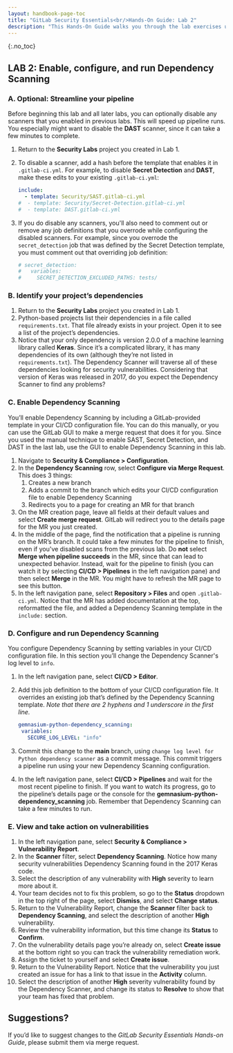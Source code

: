 ```yaml
---
layout: handbook-page-toc
title: "GitLab Security Essentials<br/>Hands-On Guide: Lab 2"
description: "This Hands-On Guide walks you through the lab exercises used in the GitLab Security Essentials course."
---
```

{:.no_toc}

## LAB 2: Enable, configure, and run Dependency Scanning

### A. Optional: Streamline your pipeline

Before beginning this lab and all later labs, you can optionally disable any scanners that you enabled in previous labs. This will speed up pipeline runs. You especially might want to disable the **DAST** scanner, since it can take a few minutes to complete. 

1. Return to the **Security Labs** project you created in Lab 1.
1. To disable a scanner, add a hash before the template that enables it in `.gitlab-ci.yml`. For example, to disable **Secret Detection** and **DAST**, make these edits to your existing `.gitlab-ci.yml`:

   ```yml
   include:
     - template: Security/SAST.gitlab-ci.yml
   #  - template: Security/Secret-Detection.gitlab-ci.yml
   #  - template: DAST.gitlab-ci.yml
   ```

1. If you do disable any scanners, you'll also need to comment out or remove any job definitions that you overrode while configuring the disabled scanners. For example, since you overrode the `secret_detection` job that was defined by the Secret Detection template, you must comment out that overriding job definition:

   ```yml
   # secret_detection:
   #   variables:
   #     SECRET_DETECTION_EXCLUDED_PATHS: tests/    
   ```

### B. Identify your project’s dependencies

1. Return to the **Security Labs** project you created in Lab 1.
1. Python-based projects list their dependencies in a file called `requirements.txt`. That file already exists in your project. Open it to see a list of the project’s dependencies.
1. Notice that your only dependency is version 2.0.0 of a machine learning library called **Keras**. Since it’s a complicated library, it has many dependencies of its own (although they’re not listed in `requirements.txt`). The Dependency Scanner will traverse all of these dependencies looking for security vulnerabilities. Considering that version of Keras was released in 2017, do you expect the Dependency Scanner to find any problems?


### C. Enable Dependency Scanning

You’ll enable Dependency Scanning by including a GitLab-provided template in your CI/CD configuration file. You can do this manually, or you can use the GitLab GUI to make a merge request that does it for you. Since you used the manual technique to enable SAST, Secret Detection, and DAST in the last lab, use the GUI to enable Dependency Scanning in this lab.

1. Navigate to **Security & Compliance > Configuration**.
1. In the **Dependency Scanning** row, select **Configure via Merge Request**. This does 3 things:
    1. Creates a new branch
    2. Adds a commit to the branch which edits your CI/CD configuration file to enable Dependency Scanning
    3. Redirects you to a page for creating an MR for that branch
1. On the MR creation page, leave all fields at their default values and select **Create merge request**. GitLab will redirect you to the details page for the MR you just created.
1. In the middle of the page, find the notification that a pipeline is running on the MR’s branch. It could take a few minutes for the pipeline to finish, even if you've disabled scans from the previous lab. Do **not** select **Merge when pipeline succeeds** in the MR, since that can lead to unexpected behavior. Instead, wait for the pipeline to finish (you can watch it by selecting **CI/CD > Pipelines** in the left navigation pane) and then select **Merge** in the MR. You might have to refresh the MR page to see this button.
1. In the left navigation pane, select **Repository > Files** and open `.gitlab-ci.yml`. Notice that the MR has added documentation at the top, reformatted the file, and added a Dependency Scanning template in the `include:` section.


### D. Configure and run Dependency Scanning

You configure Dependency Scanning by setting variables in your CI/CD configuration file. In this section you’ll change the Dependency Scanner's log level to `info`. 

1. In the left navigation pane, select **CI/CD > Editor**.
1. Add this job definition to the bottom of your CI/CD configuration file. It overrides an existing job that’s defined by the Dependency Scanning template. *Note that there are 2 hyphens and 1 underscore in the first line.*<br/>

    ```yml
   gemnasium-python-dependency_scanning:
     variables:
       SECURE_LOG_LEVEL: "info"
    ```
   
1. Commit this change to the **main** branch, using `change log level for Python dependency scanner` as a commit message. This commit triggers a pipeline run using your new Dependency Scanning configuration.
1. In the left navigation pane, select **CI/CD > Pipelines** and wait for the most recent pipeline to finish. If you want to watch its progress, go to the pipeline’s details page or the console for the **gemnasium-python-dependency_scanning** job. Remember that Dependency Scanning can take a few minutes to run.


### E. View and take action on vulnerabilities

1. In the left navigation pane, select **Security & Compliance > Vulnerability Report**.
1. In the **Scanner** filter, select **Dependency Scanning**. Notice how many security vulnerabilities Dependency Scanning found in the 2017 Keras code.
1. Select the description of any vulnerability with **High** severity to learn more about it.
1. Your team decides not to fix this problem, so go to the **Status** dropdown in the top right of the page, select **Dismiss**, and select **Change status**.
1. Return to the Vulnerability Report, change the **Scanner** filter back to **Dependency Scanning**, and select the description of another **High** vulnerability.
1. Review the vulnerability information, but this time change its **Status** to **Confirm**.
1. On the vulnerability details page you’re already on, select **Create issue** at the bottom right so you can track the vulnerability remediation work.
1. Assign the ticket to yourself and select **Create issue**.
1. Return to the Vulnerability Report. Notice that the vulnerability you just created an issue for has a link to that issue in the **Activity** column.
1. Select the description of another **High** severity vulnerability found by the Dependency Scanner, and change its status to **Resolve** to show that your team has fixed that problem.


## Suggestions?

If you’d like to suggest changes to the *GitLab Security Essentials Hands-on Guide*, please submit them via merge request.
